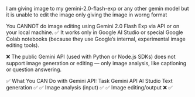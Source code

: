 I am giving image to my gemini-2.0-flash-exp or any other gemin model but it is unable to edit the image only giving the image in worng format 


You CANNOT do image editing using Gemini 2.0 Flash Exp via API or on your local machine.
✅ It works only in Google AI Studio or special Google Colab notebooks (because they use Google’s internal, experimental image editing tools).

❌ The public Gemini API (used with Python or Node.js SDKs) does not support image generation or editing — only image analysis, like captioning or question answering.

✅ What You CAN Do with Gemini API:
Task	Gemini API	AI Studio
Text generation	✅	✅
Image analysis (input)	✅	✅
Image editing/output	❌	✅